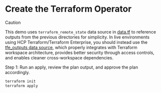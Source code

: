 # Create the Terraform Operator

> [!CAUTION]
> This demo uses `terraform_remote_state` data source in [data.tf](./data.tf) to reference outputs from the previous directories for simplicity. In live environments using HCP Terraform/Terraform Enterprise, you should instead use the [tfe_outputs data source](https://registry.terraform.io/providers/hashicorp/tfe/latest/docs/data-sources/outputs), which properly integrates with Terraform workspace architecture, provides better security through access controls, and enables cleaner cross-workspace dependencies.

Step 1: Run an apply, review the plan output, and approve the plan accordingly.

```bash
terraform init
terraform apply
```
